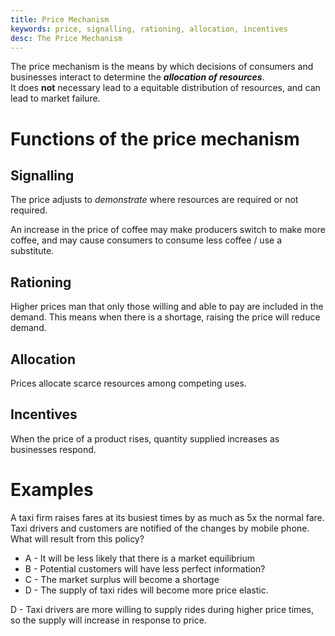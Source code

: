 ```yaml
---
title: Price Mechanism
keywords: price, signalling, rationing, allocation, incentives
desc: The Price Mechanism
---
```


The price mechanism is the means by which decisions of consumers and businesses interact to determine the ***allocation of resources***.  
It does **not** necessary lead to a equitable distribution of resources, and can lead to market failure.

# Functions of the price mechanism #

## Signalling ##
The price adjusts to *demonstrate* where resources are required or not required.

An increase in the price of coffee may make producers switch to make more coffee, and may cause consumers to consume less coffee / use a substitute.

## Rationing ##
Higher prices man that only those willing and able to pay are included in the demand.
This means when there is a shortage, raising the price will reduce demand.

## Allocation ##
Prices allocate scarce resources among competing uses.

## Incentives ##
When the price of a product rises, quantity supplied increases as businesses respond.

# Examples #
A taxi firm raises fares at its busiest times by as much as 5x the normal fare. Taxi drivers and customers are notified of the changes by mobile phone. What will result from this policy?
- A - It will be less likely that there is a market equilibrium
- B - Potential customers will have less perfect information?
- C - The market surplus will become a shortage
- D - The supply of taxi rides will become more price elastic.

D - Taxi drivers are more willing to supply rides during higher price times, so the supply will increase in response to price.
